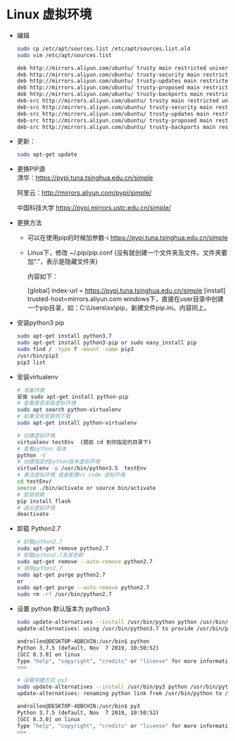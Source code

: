 # Linux 虚拟环境

- 编辑

  ```sh
  sudo cp /etc/apt/sources.list /etc/apt/sources.list.old
  sudo vim /etc/apt/sources.list

  deb http://mirrors.aliyun.com/ubuntu/ trusty main restricted universe multiverse
  deb http://mirrors.aliyun.com/ubuntu/ trusty-security main restricted universe multiverse
  deb http://mirrors.aliyun.com/ubuntu/ trusty-updates main restricted universe multiverse
  deb http://mirrors.aliyun.com/ubuntu/ trusty-proposed main restricted universe multiverse
  deb http://mirrors.aliyun.com/ubuntu/ trusty-backports main restricted universe multiverse
  deb-src http://mirrors.aliyun.com/ubuntu/ trusty main restricted universe multiverse
  deb-src http://mirrors.aliyun.com/ubuntu/ trusty-security main restricted universe multiverse
  deb-src http://mirrors.aliyun.com/ubuntu/ trusty-updates main restricted universe multiverse
  deb-src http://mirrors.aliyun.com/ubuntu/ trusty-proposed main restricted universe multiverse
  deb-src http://mirrors.aliyun.com/ubuntu/ trusty-backports main restricted universe multiverse
  ```

- 更新：

  ```sh
  sudo apt-get update
  ```

- 更换PIP源  
  清华：<https://pypi.tuna.tsinghua.edu.cn/simple>

  阿里云：<http://mirrors.aliyun.com/pypi/simple/>

  中国科技大学 <https://pypi.mirrors.ustc.edu.cn/simple/>

- 更换方法
  - 可以在使用pip的时候加参数-i <https://pypi.tuna.tsinghua.edu.cn/simple>

  - Linux下，修改 ~/.pip/pip.conf (没有就创建一个文件夹及文件。文件夹要加“.”，表示是隐藏文件夹)

      内容如下：

      [global]
      index-url = <https://pypi.tuna.tsinghua.edu.cn/simple>
      [install]
      trusted-host=mirrors.aliyun.com
      windows下，直接在user目录中创建一个pip目录，如：C:\Users\xx\pip，新建文件pip.ini。内容同上。

- 安装python3 pip

  ``` bash
  sudo apt-get install python3.7
  sudo apt-get install python3-pip or sudo easy_install pip
  sudo find / -type f -mount -name pip3
  /usr/bin/pip3
  pip3 list
  ```

- 安装virtualenv

  ``` bash
  # 准备环境
  安装 sudo apt-get install python-pip
  # 查看是否安装虚拟环境
  sudo apt search python-virtualenv
  # 如果没有安装则下载
  sudo apt-get install python-virtualenv

  # 创建虚拟环境
  virtualenv testEnv  (提前 cd 到你指定的目录下)
  # 查看python 版本
  python -V
  # 创建指定的python版本虚拟环境
  virtualenv -p /usr/bin/python3.5  testEnv
  # 激活虚拟环境 或者配置vs code 虚拟环境
  cd testEnv/
  source ./bin/activate or source bin/activate
  # 安装依赖
  pip install flask
  # 退出虚拟环境
  deactivate
  ```

- 卸载 Python2.7  

  ```sh
  # 卸载python2.7
  sudo apt-get remove python2.7
  # 卸载python2.7及其依赖
  sudo apt-get remove --auto-remove python2.7
  # 消除python2.7
  sudo apt-get purge python2.7
  or
  sudo apt-get purge --auto-remove python2.7
  sudo rm -rf /usr/bin/python2.7
  ```

- 设置 python 默认版本为 python3  

  ```sh
  sudo update-alternatives --install /usr/bin/python python /usr/bin/python3 150
  update-alternatives: using /usr/bin/python3.7 to provide /usr/bin/python (python) in auto mode

  androllen@DESKTOP-4QBCHIN:/usr/bin$ python
  Python 3.7.5 (default, Nov  7 2019, 10:50:52)
  [GCC 8.3.0] on linux
  Type "help", "copyright", "credits" or "license" for more information.
  >>>

  # 设置快捷方式 py3
  sudo update-alternatives --install /usr/bin/py3 python /usr/bin/python3.7 150
  update-alternatives: renaming python link from /usr/bin/python to /usr/bin/py3

  androllen@DESKTOP-4QBCHIN:/usr/bin$ py3
  Python 3.7.5 (default, Nov  7 2019, 10:50:52)
  [GCC 8.3.0] on linux
  Type "help", "copyright", "credits" or "license" for more information.
  >>>
  ```
